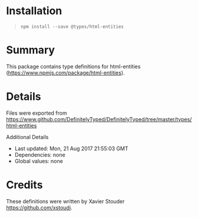 # Installation
> `npm install --save @types/html-entities`

# Summary
This package contains type definitions for html-entities (https://www.npmjs.com/package/html-entities).

# Details
Files were exported from https://www.github.com/DefinitelyTyped/DefinitelyTyped/tree/master/types/html-entities

Additional Details
 * Last updated: Mon, 21 Aug 2017 21:55:03 GMT
 * Dependencies: none
 * Global values: none

# Credits
These definitions were written by Xavier Stouder <https://github.com/xstoudi>.
